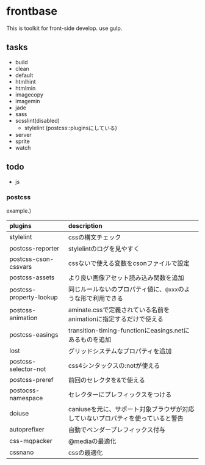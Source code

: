 frontbase
===========

This is toolkit for front-side develop. use gulp.

## tasks

* build
* clean
* default
* htmlhint
* htmlmin
* imagecopy
* imagemin
* jade
* sass
* scsslint(disabled)
  * stylelint (postcss::pluginsにしている)
* server
* sprite
* watch

## todo

* js

### postcss

example.)

|plugins|description|
| :--- | :--- |
| stylelint | cssの構文チェック |
| postcss-reporter | stylelintのログを見やすく |
| postcss-cson-cssvars | cssないで使える変数をcsonファイルで設定 |
| postcss-assets | より良い画像アセット読み込み関数を追加 |
| postcss-property-lookup | 同じルールないのプロパティ値に、`@xxx`のような形で利用できる |
| postcss-animation | aminate.cssで定義されている名前をanimationに指定するだけで使える |
| postcss-easings | transition-timing-functionにeasings.netにあるものを追加 |
| lost | グリッドシステムなプロパティを追加 |
| postcss-selector-not | css4シンタックスの:notが使える |
| postcss-preref | 前回のセレクタを&で使える |
| postocss-namespace | セレクターにプレフィックスをつける |
| doiuse | caniuseを元に、サポート対象ブラウザが対応していないプロパティを使っていると警告 |
| autoprefixer | 自動でベンダープレフィックス付与 |
| css-mqpacker | @mediaの最適化 |
| cssnano | cssの最適化 |
